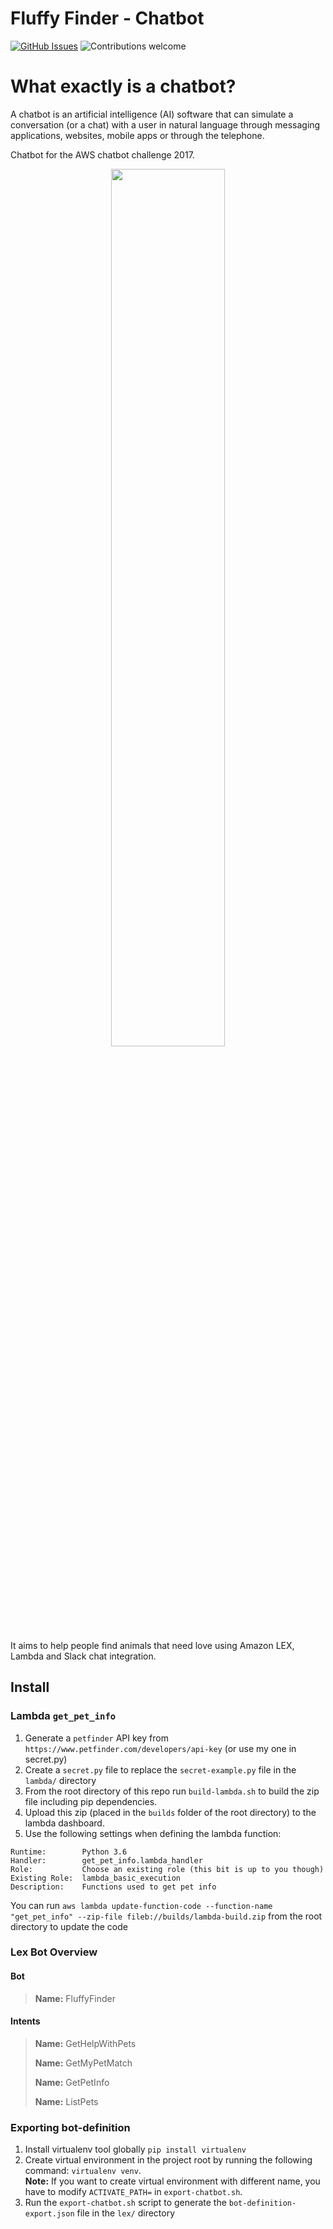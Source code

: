 # Fluffy Finder - Chatbot
[![GitHub Issues](https://img.shields.io/github/issues/t04glovern/fluffy-finder-chatbot.svg)](https://github.com/t04glovern/fluffy-finder-chatbot/issues)
![Contributions welcome](https://img.shields.io/badge/contributions-welcome-brightgreen.svg)

# What exactly is a chatbot?
A chatbot is an artificial intelligence (AI) software that can simulate a conversation (or a chat) with a user in natural language through messaging applications, websites, mobile apps or through the telephone.

Chatbot for the AWS chatbot challenge 2017.

<p align="center"><img width=60%% src="https://github.com/t04glovern/fluffy-finder-chatbot/blob/master/images/demo-01.png"></p>

It aims to help people find animals that need love using Amazon LEX, Lambda and Slack chat integration.

## Install

### Lambda `get_pet_info`

1. Generate a `petfinder` API key from `https://www.petfinder.com/developers/api-key` (or use my one in secret.py)
2. Create a `secret.py` file to replace the `secret-example.py` file in the `lambda/` directory
3. From the root directory of this repo run `build-lambda.sh` to build the zip file including pip dependencies.
4. Upload this zip (placed in the `builds` folder of the root directory) to the lambda dashboard.
5. Use the following settings when defining the lambda function:

```
Runtime:        Python 3.6
Handler:        get_pet_info.lambda_handler
Role:           Choose an existing role (this bit is up to you though)
Existing Role:  lambda_basic_execution
Description:    Functions used to get pet info
```

You can run `aws lambda update-function-code --function-name "get_pet_info" --zip-file fileb://builds/lambda-build.zip` from the root directory to update the code

### Lex Bot Overview

#### Bot

> **Name:**
>       FluffyFinder

#### Intents

> **Name:**
>   GetHelpWithPets
>
> **Name:**
>   GetMyPetMatch
>
> **Name:**
>   GetPetInfo
>
> **Name:**
>   ListPets

### Exporting bot-definition

1. Install virtualenv tool globally `pip install virtualenv`
1. Create virtual environment in the project root by running the following command: `virtualenv venv`.<br/>
**Note:** If you want to create virtual environment with different name, you have to modify `ACTIVATE_PATH=` in `export-chatbot.sh`.
2. Run the `export-chatbot.sh` script to generate the `bot-definition-export.json` file in the `lex/` directory
